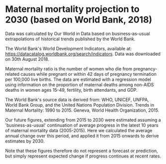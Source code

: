 # Maternal mortality projection to 2030 (based on World Bank, 2018)

Data was calculated by Our World in Data based on business-as-usual extrapolations of historical trends published by the World Bank.

The World Bank's World Development Indicators, available at: https://datacatalog.worldbank.org/search/indicators. Data was downloaded on 30th August 2018.

Maternal mortality ratio is the number of women who die from pregnancy-related causes while pregnant or within 42 days of pregnancy termination per 100,000 live births. The data are estimated with a regression model using information on the proportion of maternal deaths among non-AIDS deaths in women ages 15-49, fertility, birth attendants, and GDP.

The World Bank's source data is derived from: WHO, UNICEF, UNFPA, World Bank Group, and the United Nations Population Division. Trends in Maternal Mortality: 1990 to 2015. Geneva, World Health Organization, 2015.

Our future figures, extending from 2015 to 2030 were estimated assuming a 'business-as-usual' continuation of average progress in the latest 10 years of maternal mortality data (2005-2015). Here we calculated the average annual change over this period, and applied it from 2015 onwards to derive estimates by 2030. 

Note that these figures therefore do not represent a forecast or prediction, but simply represent expected change if progress continues at recent rates.